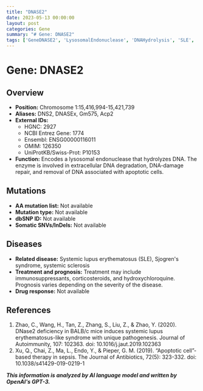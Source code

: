 ```yaml
---
title: "DNASE2"
date: 2023-05-13 00:00:00
layout: post
categories: Gene
summary: "# Gene: DNASE2"
tags: ['GeneDNASE2', 'LysosomalEndonuclease', 'DNAHydrolysis', 'SLE', 'Immunosuppressants', 'Hydroxychloroquine', 'ApoptoticCellTherapy', 'SystemicSclerosis']
---
```


# Gene: DNASE2

## Overview
- **Position:** Chromosome 1:15,416,994-15,421,739
- **Aliases:** DNS2, DNASEx, Gm575, Acp2
- **External IDs:**
    - HGNC: 2927
    - NCBI Entrez Gene: 1774
    - Ensembl: ENSG00000116011
    - OMIM: 126350
    - UniProtKB/Swiss-Prot: P10153
- **Function:** Encodes a lysosomal endonuclease that hydrolyzes DNA. The enzyme is involved in extracellular DNA degradation, DNA-damage repair, and removal of DNA associated with apoptotic cells. 

## Mutations
- **AA mutation list:** Not available
- **Mutation type:** Not available
- **dbSNP ID:** Not available
- **Somatic SNVs/InDels:** Not available

## Diseases
- **Related disease:** Systemic lupus erythematosus (SLE), Sjogren's syndrome, systemic sclerosis
- **Treatment and prognosis:** Treatment may include immunosuppressants, corticosteroids, and hydroxychloroquine. Prognosis varies depending on the severity of the disease.
- **Drug response:** Not available

## References
1. Zhao, C., Wang, H., Tan, Z., Zhang, S., Liu, Z., & Zhao, Y. (2020). DNase2 deficiency in BALB/c mice induces systemic lupus erythematosus-like syndrome with unique pathogenesis. Journal of Autoimmunity, 107: 102363. doi: 10.1016/j.jaut.2019.102363
2. Xu, Q., Chai, Z., Ma, L., Endo, Y., & Pieper, G. M. (2019). “Apoptotic cell”-based therapy in sepsis. The Journal of Antibiotics, 72(5): 323-332. doi: 10.1038/s41429-019-0219-1

**_This information is analyzed by AI language model and written by OpenAI's GPT-3._**